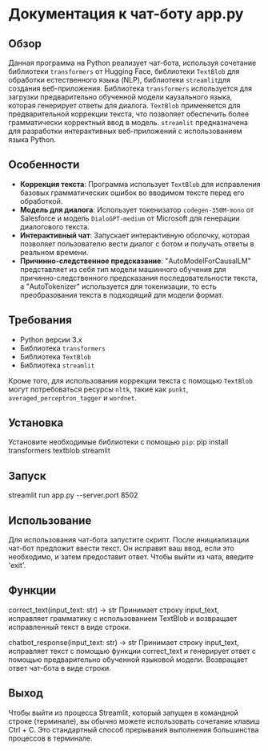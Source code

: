 # Документация к чат-боту app.py

## Обзор

Данная программа на Python реализует чат-бота, используя сочетание библиотеки `transformers` от Hugging Face, библиотеки `TextBlob` для обработки естественного языка (NLP), библиотеки `streamlit`для создания веб-приложения. Библиотека `transformers` используется для загрузки предварительно обученной модели каузального языка, которая генерирует ответы для диалога. `TextBlob` применяется для предварительной коррекции текста, что позволяет обеспечить более грамматически корректный ввод в модель. `streamlit` предназначена для разработки интерактивных веб-приложений с использованием языка Python.

## Особенности

- **Коррекция текста**: Программа использует `TextBlob` для исправления базовых грамматических ошибок во вводимом тексте перед его обработкой.
- **Модель для диалога**: Использует токенизатор `codegen-350M-mono` от Salesforce и модель `DialoGPT-medium` от Microsoft для генерации диалогового текста.
- **Интерактивный чат**: Запускает интерактивную оболочку, которая позволяет пользователю вести диалог с ботом и получать ответы в реальном времени.
- **Причинно-следственное предсказание**: "AutoModelForCausalLM" представляет из себя тип модели машинного обучения для причинно-следственного предсказания последовательности текста, а "AutoTokenizer" используется для токенизации, то есть преобразования текста в подходящий для модели формат.

## Требования

- Python версии 3.x
- Библиотека `transformers`
- Библиотека `TextBlob`
- Библиотека `streamlit`

Кроме того, для использования коррекции текста с помощью `TextBlob` могут потребоваться ресурсы `nltk`, такие как `punkt`, `averaged_perceptron_tagger` и `wordnet`.

## Установка
Установите необходимые библиотеки с помощью `pip`:
pip install transformers textblob streamlit

## Запуск
streamlit run app.py --server.port 8502

## Использование
Для использования чат-бота запустите скрипт. После инициализации чат-бот предложит ввести текст. Он исправит ваш ввод, если это необходимо, и затем предоставит ответ. Чтобы выйти из чата, введите 'exit'.

## Функции
correct_text(input_text: str) -> str
Принимает строку input_text, исправляет грамматику с использованием TextBlob и возвращает исправленный текст в виде строки.

chatbot_response(input_text: str) -> str
Принимает строку input_text, исправляет текст с помощью функции correct_text и генерирует ответ с помощью предварительно обученной языковой модели. Возвращает ответ чат-бота в виде строки.

## Выход
Чтобы выйти из процесса Streamlit, который запущен в командной строке (терминале), вы обычно можете использовать сочетание клавиш Ctrl + C. Это стандартный способ прерывания выполнения большинства процессов в терминале.
